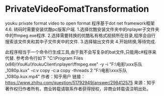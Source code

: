 # PrivateVideoFomatTransformation
youku private format video to open format
程序基于dot net framework框架 4.6.
转码时需要安装优酷pc版客户端.
1.选择优酷安装文件夹中的nplayer子文件夹中的ffmpeg.exe程序.
2.选择需要转换的优酷私有格式视频所在目录,程序会自行搜索该文件夹和其中子文件夹中的文件.
3.选择输出文件夹
4.开始转换,等待完成.

此程序相当于一个命令行生成工具,由于我不会写复杂的bat文件,只能用c#程序来代替.
参考命令行如下
"C:\Program Files (x86)\YouKu\YoukuClient\nplayer\ffmpeg.exe" -y -i "F:\电影\xxx乐队_1080p.kux" -c:v copy -c:a copy -threads 2
"F:\电影\xxx乐队_1080p.kux.mp4"
作者：知乎用户
链接：https://www.zhihu.com/question/51792949/answer/298412575
来源：知乎
著作权归作者所有。商业转载请联系作者获得授权，非商业转载请注明出处。
